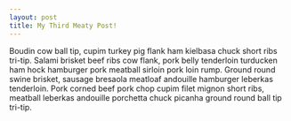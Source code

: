 ```yaml
---
layout: post
title: My Third Meaty Post!
---
```


Boudin cow ball tip, cupim turkey pig flank ham kielbasa chuck short ribs tri-tip. Salami brisket beef ribs cow flank, pork belly tenderloin turducken ham hock hamburger pork meatball sirloin pork loin rump. Ground round swine brisket, sausage bresaola meatloaf andouille hamburger leberkas tenderloin. Pork corned beef pork chop cupim filet mignon short ribs, meatball leberkas andouille porchetta chuck picanha ground round ball tip tri-tip.

